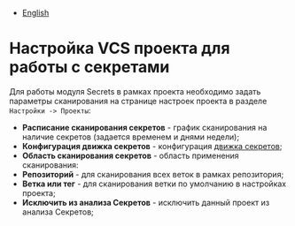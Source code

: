 - [English](../../secrets/secrets-vcs.en/)

# Настройка VCS проекта для работы с секретами

Для работы модуля Secrets в рамках проекта необходимо задать параметры сканирования на странице настроек проекта в разделе `Настройки -> Проекты`:

- **Расписание сканирования секретов** - график сканирования на наличие секретов (задается временем и днями недели);
- **Конфигурация движка секретов** - конфигурация [движка секретов](/secrets/secrets-setup);
- **Область сканирования секретов** - область применения сканирования:
- **Репозиторий** - для сканирования всех веток в рамках репозитория;
- **Ветка или тег** - для сканирования ветки по умолчанию в настройках проекта;
- **Исключить из анализа Секретов** - исключить данный проект из анализа Секретов;
